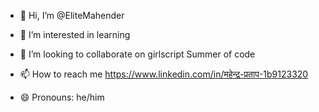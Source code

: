 - 👋 Hi, I’m @EliteMahender
- 👀 I’m interested in learning 
  
- 💞️ I’m looking to collaborate on girlscript Summer of code 
- 📫 How to reach me https://www.linkedin.com/in/महेन्द्र-प्रताप-1b9123320
- 😄 Pronouns: he/him
  

<!---
EliteMahender/EliteMahender is a ✨ special ✨ repository because its `README.md` (this file) appears on your GitHub profile.
You can click the Preview link to take a look at your changes.
--->
